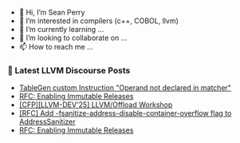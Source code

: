 - 👋 Hi, I’m Sean Perry
- 👀 I’m interested in compilers (c++, COBOL, llvm)
- 🌱 I’m currently learning ...
- 💞️ I’m looking to collaborate on ...
- 📫 How to reach me ...

<!---
s66perry/s66perry is a ✨ special ✨ repository because its `README.md` (this file) appears on your GitHub profile.
You can click the Preview link to take a look at your changes.
--->
### 📕 Latest LLVM Discourse Posts

<!-- DISCOURSE-LLVM:START -->
- [TableGen custom Instruction &quot;Operand not declared in matcher&quot;](https://discourse.llvm.org/t/tablegen-custom-instruction-operand-not-declared-in-matcher/87532#post_7)
- [RFC: Enabling Immutable Releases](https://discourse.llvm.org/t/rfc-enabling-immutable-releases/88351#post_8)
- [[CFP][LLVM-DEV&#39;25]  LLVM/Offload Workshop](https://discourse.llvm.org/t/cfp-llvm-dev25-llvm-offload-workshop/88352#post_1)
- [[RFC] Add -fsanitize-address-disable-container-overflow flag to AddressSanitizer](https://discourse.llvm.org/t/rfc-add-fsanitize-address-disable-container-overflow-flag-to-addresssanitizer/88349#post_8)
- [RFC: Enabling Immutable Releases](https://discourse.llvm.org/t/rfc-enabling-immutable-releases/88351#post_7)
<!-- DISCOURSE-LLVM:END -->
